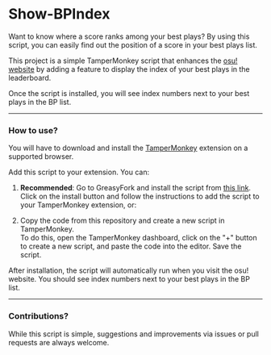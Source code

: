 # Show-BPIndex

Want to know where a score ranks among your best plays? By using this script, you can easily find out the position of a score in your best plays list.

This project is a simple TamperMonkey script that enhances the [osu! website](osu.ppy.sh) by adding a feature to display the index of your best plays in the leaderboard.

Once the script is installed, you will see index numbers next to your best plays in the BP list.

---

### How to use?

You will have to download and install the [TamperMonkey](https://www.tampermonkey.net/) extension on a supported browser.

Add this script to your extension. You can:

1. **Recommended**: Go to GreasyFork and install the script from [this link](https://greasyfork.org/zh-CN/scripts/535560-show-osu-bp-index-numbers).  
   Click on the install button and follow the instructions to add the script to your TamperMonkey extension, or:

2. Copy the code from this repository and create a new script in TamperMonkey.  
   To do this, open the TamperMonkey dashboard, click on the "+" button to create a new script, and paste the code into the editor. Save the script.

After installation, the script will automatically run when you visit the osu! website. You should see index numbers next to your best plays in the BP list.

---

### Contributions?

While this script is simple, suggestions and improvements via issues or pull requests are always welcome.
